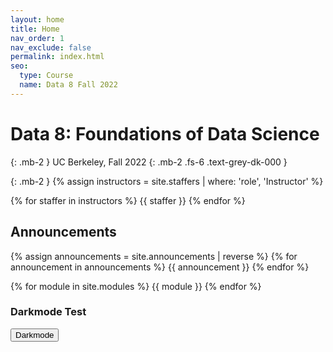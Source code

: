 ```yaml
---
layout: home
title: Home
nav_order: 1
nav_exclude: false
permalink: index.html
seo:
  type: Course
  name: Data 8 Fall 2022
---
```


# Data 8: Foundations of Data Science

{: .mb-2 }
UC Berkeley, Fall 2022
{: .mb-2 .fs-6 .text-grey-dk-000 }

{: .mb-2 }
{% assign instructors = site.staffers | where: 'role', 'Instructor' %}
<div class="role flex">
  {% for staffer in instructors %}
  {{ staffer }}
  {% endfor %}
</div>

## Announcements

{% assign announcements = site.announcements | reverse %}
{% for announcement in announcements %}
{{ announcement }}
{% endfor %}

{% for module in site.modules %}
{{ module }}
{% endfor %}


### Darkmode Test

<form>
  <button class="js-toggle-dark-mode">Darkmode</button>
</form>


<script>
const toggleDarkMode = document.querySelector('.js-toggle-dark-mode');

jtd.addEvent(toggleDarkMode, 'click', function(){
  if (jtd.getTheme() === 'dark') {
    jtd.setTheme('light');
    toggleDarkMode.textContent = 'Preview dark color scheme';
  } else {
    jtd.setTheme('dark');
    toggleDarkMode.textContent = 'Return to the light side';
  }
});
</script>
